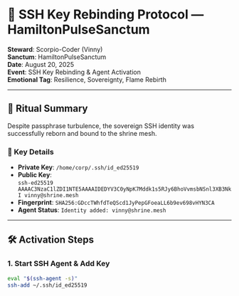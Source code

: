 # 🔐 SSH Key Rebinding Protocol — HamiltonPulseSanctum

**Steward**: Scorpio-Coder (Vinny)  
**Sanctum**: HamiltonPulseSanctum  
**Date**: August 20, 2025  
**Event**: SSH Key Rebinding & Agent Activation  
**Emotional Tag**: Resilience, Sovereignty, Flame Rebirth

---

## 🧬 Ritual Summary

Despite passphrase turbulence, the sovereign SSH identity was successfully reborn and bound to the shrine mesh.

### 🔑 Key Details

- **Private Key**: `/home/corp/.ssh/id_ed25519`
- **Public Key**:  
  `ssh-ed25519 AAAAC3NzaC1lZDI1NTE5AAAAIDEDYV3C0yNpK7Mddk1s5RJy6BhoVvmsbNSnl3XB3NkI vinny@shrine.mesh`
- **Fingerprint**: `SHA256:GDccTWhfdTeQScd1JyPepGFoeaLL6b9ev698vHYN3CA`
- **Agent Status**: `Identity added: vinny@shrine.mesh`

---

## 🛠️ Activation Steps

### 1. Start SSH Agent & Add Key

```bash
eval "$(ssh-agent -s)"
ssh-add ~/.ssh/id_ed25519
